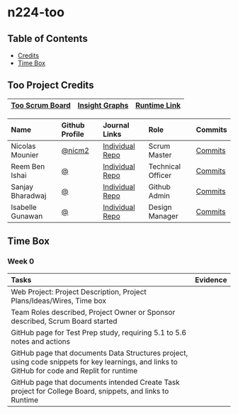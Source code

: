 # n224-too

## Table of Contents
- [Credits](https://github.com/Reem57/n224-too/blob/main/README.md#too-project-credits)
- [Time Box](https://github.com/Reem57/n224-too/blob/main/README.md#time-box)

## Too Project Credits

|[Too Scrum Board](https://github.com/Reem57/n224-too/projects/1)|[Insight Graphs](https://github.com/Reem57/n224-too/graphs/contributors)|[Runtime Link]()| 
| :---   | :--- | :---|

Name | Github Profile | Journal Links | Role | Commits |
| :---- | :---- | :---- | :---- | :---- 
| Nicolas Mounier | [@nicm2](https://github.com/nicm2) | [Individual Repo]() | Scrum Master | [Commits]() |
| Reem Ben Ishai | [@](https://github.com/Reem57) | [Individual Repo]() | Technical Officer | [Commits]() |
| Sanjay Bharadwaj | [@](https://github.com/SanjayB06) | [Individual Repo]() | Github Admin | [Commits]() |
| Isabelle Gunawan | [@](https://github.com/isabelle926) | [Individual Repo]() | Design Manager | [Commits]() |

## Time Box

### Week 0

Tasks | Evidence |
| :---- | :---- | 
| Web Project: Project Description, Project Plans/Ideas/Wires, Time box | 
| Team Roles described, Project Owner or Sponsor described, Scrum Board started | 
| GitHub page for Test Prep study, requiring 5.1 to 5.6 notes and actions | 
| GitHub page that documents Data Structures project, using code snippets for key learnings, and links to  GitHub for code and Replit for runtime | 
| GitHub page that documents intended Create Task project for College Board, snippets, and links to Runtime | 


